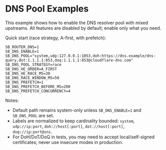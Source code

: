 # DNS Pool Examples

This example shows how to enable the DNS resolver pool with mixed upstreams. All features are disabled by default; enable only what you need.

Quick start (race strategy, A-first, with prefetch):

```
SB_ROUTER_DNS=1
SB_DNS_ENABLE=1
SB_DNS_POOL="system,udp:127.0.0.1:1053,doh:https://dns.example/dns-query,dot:1.1.1.1:853,doq:1.1.1.1:853@cloudflare-dns.com"
SB_DNS_POOL_STRATEGY=race
SB_DNS_HE_ORDER=A_FIRST
SB_DNS_HE_RACE_MS=30
SB_DNS_RACE_WINDOW_MS=50
SB_DNS_PREFETCH=1
SB_DNS_PREFETCH_BEFORE_MS=200
SB_DNS_PREFETCH_CONCURRENCY=4
```

Notes:
- Default path remains system-only unless `SB_DNS_ENABLE=1` and `SB_DNS_POOL` are set.
- Labels are normalized to keep cardinality bounded: `system`, `udp://ip:port`, `doh://host[:port]`, `dot://host[:port]`, `doq://ip:port@sni`.
 - For DoH/DoT/DoQ in tests, you may need to accept local/self-signed certificates; never use insecure modes in production.
